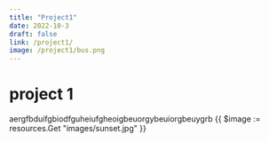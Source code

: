 ```yaml
---
title: "Project1"
date: 2022-10-3
draft: false
link: /project1/
image: /project1/bus.png
---
```


# project 1

aergfbduifgbiodfguheiufgheoigbeuorgybeuiorgbeuygrb
{{ $image := resources.Get "images/sunset.jpg" }}